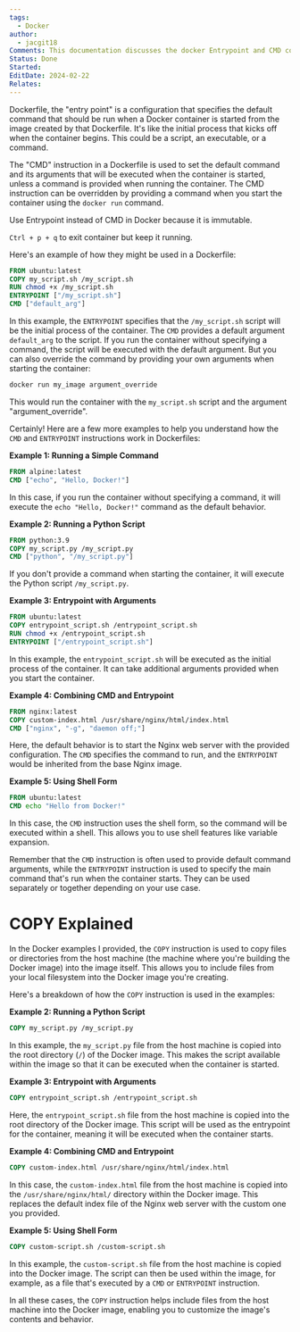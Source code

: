 ```yaml
---
tags:
  - Docker
author:
  - jacgit18
Comments: This documentation discusses the docker Entrypoint and CMD commands.
Status: Done
Started: 
EditDate: 2024-02-22
Relates:
---
```

Dockerfile, the "entry point" is a configuration that specifies the default command that should be run when a Docker container is started from the image created by that Dockerfile. It's like the initial process that kicks off when the container begins. This could be a script, an executable, or a command.

The "CMD" instruction in a Dockerfile is used to set the default command and its arguments that will be executed when the container is started, unless a command is provided when running the container. The CMD instruction can be overridden by providing a command when you start the container using the `docker run` command.

Use Entrypoint instead of CMD in Docker because it is immutable.

`Ctrl + p + q` to exit container but keep it running.

Here's an example of how they might be used in a Dockerfile:

```Dockerfile
FROM ubuntu:latest
COPY my_script.sh /my_script.sh
RUN chmod +x /my_script.sh
ENTRYPOINT ["/my_script.sh"]
CMD ["default_arg"]
```

In this example, the `ENTRYPOINT` specifies that the `/my_script.sh` script will be the initial process of the container. The `CMD` provides a default argument `default_arg` to the script. If you run the container without specifying a command, the script will be executed with the default argument. But you can also override the command by providing your own arguments when starting the container:

```bash
docker run my_image argument_override
```

This would run the container with the `my_script.sh` script and the argument "argument_override".


Certainly! Here are a few more examples to help you understand how the `CMD` and `ENTRYPOINT` instructions work in Dockerfiles:

**Example 1: Running a Simple Command**
```Dockerfile
FROM alpine:latest
CMD ["echo", "Hello, Docker!"]
```
In this case, if you run the container without specifying a command, it will execute the `echo "Hello, Docker!"` command as the default behavior.

**Example 2: Running a Python Script**
```Dockerfile
FROM python:3.9
COPY my_script.py /my_script.py
CMD ["python", "/my_script.py"]
```
If you don't provide a command when starting the container, it will execute the Python script `/my_script.py`.

**Example 3: Entrypoint with Arguments**
```Dockerfile
FROM ubuntu:latest
COPY entrypoint_script.sh /entrypoint_script.sh
RUN chmod +x /entrypoint_script.sh
ENTRYPOINT ["/entrypoint_script.sh"]
```
In this example, the `entrypoint_script.sh` will be executed as the initial process of the container. It can take additional arguments provided when you start the container.

**Example 4: Combining CMD and Entrypoint**
```Dockerfile
FROM nginx:latest
COPY custom-index.html /usr/share/nginx/html/index.html
CMD ["nginx", "-g", "daemon off;"]
```
Here, the default behavior is to start the Nginx web server with the provided configuration. The `CMD` specifies the command to run, and the `ENTRYPOINT` would be inherited from the base Nginx image.

**Example 5: Using Shell Form**
```Dockerfile
FROM ubuntu:latest
CMD echo "Hello from Docker!"
```
In this case, the `CMD` instruction uses the shell form, so the command will be executed within a shell. This allows you to use shell features like variable expansion.

Remember that the `CMD` instruction is often used to provide default command arguments, while the `ENTRYPOINT` instruction is used to specify the main command that's run when the container starts. They can be used separately or together depending on your use case.


# COPY Explained

In the Docker examples I provided, the `COPY` instruction is used to copy files or directories from the host machine (the machine where you're building the Docker image) into the image itself. This allows you to include files from your local filesystem into the Docker image you're creating.

Here's a breakdown of how the `COPY` instruction is used in the examples:

**Example 2: Running a Python Script**
```Dockerfile
COPY my_script.py /my_script.py
```
In this example, the `my_script.py` file from the host machine is copied into the root directory (`/`) of the Docker image. This makes the script available within the image so that it can be executed when the container is started.

**Example 3: Entrypoint with Arguments**
```Dockerfile
COPY entrypoint_script.sh /entrypoint_script.sh
```
Here, the `entrypoint_script.sh` file from the host machine is copied into the root directory of the Docker image. This script will be used as the entrypoint for the container, meaning it will be executed when the container starts.

**Example 4: Combining CMD and Entrypoint**
```Dockerfile
COPY custom-index.html /usr/share/nginx/html/index.html
```
In this case, the `custom-index.html` file from the host machine is copied into the `/usr/share/nginx/html/` directory within the Docker image. This replaces the default index file of the Nginx web server with the custom one you provided.

**Example 5: Using Shell Form**
```Dockerfile
COPY custom-script.sh /custom-script.sh
```
In this example, the `custom-script.sh` file from the host machine is copied into the Docker image. The script can then be used within the image, for example, as a file that's executed by a `CMD` or `ENTRYPOINT` instruction.

In all these cases, the `COPY` instruction helps include files from the host machine into the Docker image, enabling you to customize the image's contents and behavior.